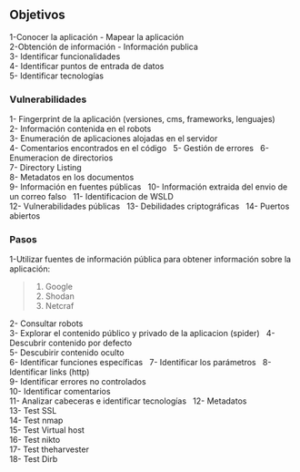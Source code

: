 ## Objetivos
1-Conocer la aplicación - Mapear la aplicación  
2-Obtención de información - Información publica  
3- Identificar funcionalidades  
4- Identificar puntos de entrada de datos  
5- Identificar tecnologías  
  

### Vulnerabilidades

1- Fingerprint de la aplicación (versiones, cms, frameworks, lenguajes)  
2- Información contenida en el robots  
3- Enumeración de aplicaciones alojadas en el servidor  
4- Comentarios encontrados en el código  
5- Gestión de errores  
6- Enumeracion de directorios  
7- Directory Listing  
8- Metadatos en los documentos  
9- Información en fuentes públicas  
10- Información extraida del envio de un correo falso  
11- Identificacion de WSLD  
12- Vulnerabilidades públicas  
13- Debilidades criptográficas  
14- Puertos abiertos
  

### Pasos

1-Utilizar fuentes de información pública para obtener información sobre la aplicación:

>1. Google
>2. Shodan
>3. Netcraf

2- Consultar robots  
3- Explorar el contenido público y privado de la aplicacion (spider)  
4- Descubrir contenido por defecto  
5- Descubirir contenido oculto  
6- Identificar funciones específicas  
7- Identificar los parámetros  
8- Identificar links (http)  
9- Identificar errores no controlados  
10- Identificar comentarios  
11- Analizar cabeceras e identificar tecnologías  
12- Metadatos  
13- Test SSL  
14- Test nmap  
15- Test Virtual host  
16- Test nikto  
17- Test theharvester  
18- Test Dirb

